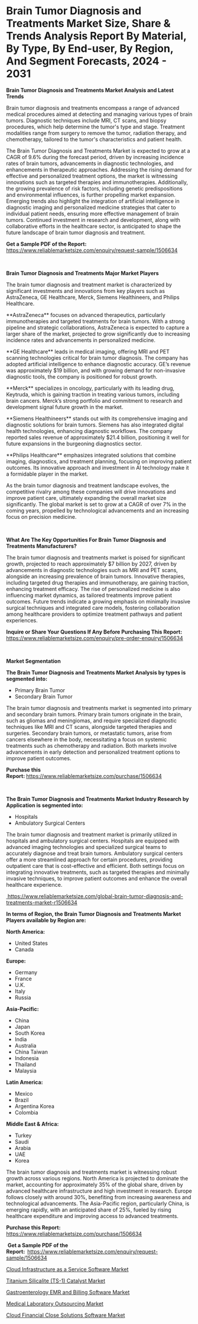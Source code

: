 <p><h1>Brain Tumor Diagnosis and Treatments Market Size, Share & Trends Analysis Report By Material, By Type, By End-user, By Region, And Segment Forecasts, 2024 - 2031</h1></p><p><strong>Brain Tumor Diagnosis and Treatments Market Analysis and Latest Trends</strong></p>
<p><p>Brain tumor diagnosis and treatments encompass a range of advanced medical procedures aimed at detecting and managing various types of brain tumors. Diagnostic techniques include MRI, CT scans, and biopsy procedures, which help determine the tumor's type and stage. Treatment modalities range from surgery to remove the tumor, radiation therapy, and chemotherapy, tailored to the tumor's characteristics and patient health.</p><p>The Brain Tumor Diagnosis and Treatments Market is expected to grow at a CAGR of 9.6% during the forecast period, driven by increasing incidence rates of brain tumors, advancements in diagnostic technologies, and enhancements in therapeutic approaches. Addressing the rising demand for effective and personalized treatment options, the market is witnessing innovations such as targeted therapies and immunotherapies. Additionally, the growing prevalence of risk factors, including genetic predispositions and environmental influences, is further propelling market expansion. Emerging trends also highlight the integration of artificial intelligence in diagnostic imaging and personalized medicine strategies that cater to individual patient needs, ensuring more effective management of brain tumors. Continued investment in research and development, along with collaborative efforts in the healthcare sector, is anticipated to shape the future landscape of brain tumor diagnosis and treatment.</p></p>
<p><strong>Get a Sample PDF of the Report:&nbsp;</strong> <a href="https://www.reliablemarketsize.com/enquiry/request-sample/1506634?utm_campaign=1766&utm_medium=2&utm_source=Github&utm_content=ia&utm_term=07122024&utm_id=brain-tumor-diagnosis-and-treatments">https://www.reliablemarketsize.com/enquiry/request-sample/1506634</a></p>
<p>&nbsp;</p>
<p><strong>Brain Tumor Diagnosis and Treatments Major Market Players</strong></p>
<p><p>The brain tumor diagnosis and treatment market is characterized by significant investments and innovations from key players such as AstraZeneca, GE Healthcare, Merck, Siemens Healthineers, and Philips Healthcare. </p><p>**AstraZeneca** focuses on advanced therapeutics, particularly immunotherapies and targeted treatments for brain tumors. With a strong pipeline and strategic collaborations, AstraZeneca is expected to capture a larger share of the market, projected to grow significantly due to increasing incidence rates and advancements in personalized medicine.</p><p>**GE Healthcare** leads in medical imaging, offering MRI and PET scanning technologies critical for brain tumor diagnosis. The company has adopted artificial intelligence to enhance diagnostic accuracy. GE’s revenue was approximately $19 billion, and with growing demand for non-invasive diagnostic tools, the company is positioned for robust growth.</p><p>**Merck** specializes in oncology, particularly with its leading drug, Keytruda, which is gaining traction in treating various tumors, including brain cancers. Merck’s strong portfolio and commitment to research and development signal future growth in the market.</p><p>**Siemens Healthineers** stands out with its comprehensive imaging and diagnostic solutions for brain tumors. Siemens has also integrated digital health technologies, enhancing diagnostic workflows. The company reported sales revenue of approximately $21.4 billion, positioning it well for future expansions in the burgeoning diagnostics sector.</p><p>**Philips Healthcare** emphasizes integrated solutions that combine imaging, diagnostics, and treatment planning, focusing on improving patient outcomes. Its innovative approach and investment in AI technology make it a formidable player in the market.</p><p>As the brain tumor diagnosis and treatment landscape evolves, the competitive rivalry among these companies will drive innovations and improve patient care, ultimately expanding the overall market size significantly. The global market is set to grow at a CAGR of over 7% in the coming years, propelled by technological advancements and an increasing focus on precision medicine.</p></p>
<p>&nbsp;</p>
<p><strong>What Are The Key Opportunities For Brain Tumor Diagnosis and Treatments Manufacturers?</strong></p>
<p><p>The brain tumor diagnosis and treatments market is poised for significant growth, projected to reach approximately $7 billion by 2027, driven by advancements in diagnostic technologies such as MRI and PET scans, alongside an increasing prevalence of brain tumors. Innovative therapies, including targeted drug therapies and immunotherapy, are gaining traction, enhancing treatment efficacy. The rise of personalized medicine is also influencing market dynamics, as tailored treatments improve patient outcomes. Future trends indicate a growing emphasis on minimally invasive surgical techniques and integrated care models, fostering collaboration among healthcare providers to optimize treatment pathways and patient experiences.</p></p>
<p><strong>Inquire or Share Your Questions If Any Before Purchasing This Report:</strong> <a href="https://www.reliablemarketsize.com/enquiry/pre-order-enquiry/1506634?utm_campaign=1766&utm_medium=2&utm_source=Github&utm_content=ia&utm_term=07122024&utm_id=brain-tumor-diagnosis-and-treatments">https://www.reliablemarketsize.com/enquiry/pre-order-enquiry/1506634</a></p>
<p>&nbsp;</p>
<p><strong>Market Segmentation</strong></p>
<p><strong>The Brain Tumor Diagnosis and Treatments Market Analysis by types is segmented into:</strong></p>
<p><ul><li>Primary Brain Tumor</li><li>Secondary Brain Tumor</li></ul></p>
<p><p>The brain tumor diagnosis and treatments market is segmented into primary and secondary brain tumors. Primary brain tumors originate in the brain, such as gliomas and meningiomas, and require specialized diagnostic techniques like MRI and CT scans, alongside targeted therapies and surgeries. Secondary brain tumors, or metastatic tumors, arise from cancers elsewhere in the body, necessitating a focus on systemic treatments such as chemotherapy and radiation. Both markets involve advancements in early detection and personalized treatment options to improve patient outcomes.</p></p>
<p><strong>Purchase this Report:&nbsp;</strong><a href="https://www.reliablemarketsize.com/purchase/1506634?utm_campaign=1766&utm_medium=2&utm_source=Github&utm_content=ia&utm_term=07122024&utm_id=brain-tumor-diagnosis-and-treatments">https://www.reliablemarketsize.com/purchase/1506634</a></p>
<p>&nbsp;</p>
<p><strong>The Brain Tumor Diagnosis and Treatments Market Industry Research by Application is segmented into:</strong></p>
<p><ul><li>Hospitals</li><li>Ambulatory Surgical Centers</li></ul></p>
<p><p>The brain tumor diagnosis and treatment market is primarily utilized in hospitals and ambulatory surgical centers. Hospitals are equipped with advanced imaging technologies and specialized surgical teams to accurately diagnose and treat brain tumors. Ambulatory surgical centers offer a more streamlined approach for certain procedures, providing outpatient care that is cost-effective and efficient. Both settings focus on integrating innovative treatments, such as targeted therapies and minimally invasive techniques, to improve patient outcomes and enhance the overall healthcare experience.</p></p>
<p><a href="https://www.reliablemarketsize.com/global-brain-tumor-diagnosis-and-treatments-market-r1506634?utm_campaign=1766&utm_medium=2&utm_source=Github&utm_content=ia&utm_term=07122024&utm_id=brain-tumor-diagnosis-and-treatments">&nbsp;https://www.reliablemarketsize.com/global-brain-tumor-diagnosis-and-treatments-market-r1506634</a></p>
<p><strong>In terms of Region, the Brain Tumor Diagnosis and Treatments Market Players available by Region are:</strong></p>
<p>
    <p> <strong> North America: </strong>
        <ul>
            <li>United States</li>
            <li>Canada</li>
        </ul>
        </p> 
    <p> <strong> Europe: </strong>
        <ul>
            <li>Germany</li>
            <li>France</li>
            <li>U.K.</li>
            <li>Italy</li>
            <li>Russia</li>
        </ul>
        </p> 
    <p> <strong> Asia-Pacific: </strong>
        <ul>
            <li>China</li>
            <li>Japan</li>
            <li>South Korea</li>
            <li>India</li>
            <li>Australia</li>
            <li>China Taiwan</li>
            <li>Indonesia</li>
            <li>Thailand</li>
            <li>Malaysia</li>
        </ul>
        </p> 
    <p> <strong> Latin America: </strong>
        <ul>
            <li>Mexico</li>
            <li>Brazil</li>
            <li>Argentina Korea</li>
            <li>Colombia</li>
        </ul>
        </p> 
    <p> <strong> Middle East & Africa: </strong>
        <ul>
            <li>Turkey</li>
            <li>Saudi</li>
            <li>Arabia</li>
            <li>UAE</li>
            <li>Korea</li>
        </ul>
    </p>
    </p>
<p><p>The brain tumor diagnosis and treatments market is witnessing robust growth across various regions. North America is projected to dominate the market, accounting for approximately 35% of the global share, driven by advanced healthcare infrastructure and high investment in research. Europe follows closely with around 30%, benefiting from increasing awareness and technological advancements. The Asia-Pacific region, particularly China, is emerging rapidly, with an anticipated share of 25%, fueled by rising healthcare expenditure and improving access to advanced treatments.</p></p>
<p><strong>Purchase this Report: </strong><a href="https://www.reliablemarketsize.com/purchase/1506634?utm_campaign=1766&utm_medium=2&utm_source=Github&utm_content=ia&utm_term=07122024&utm_id=brain-tumor-diagnosis-and-treatments">https://www.reliablemarketsize.com/purchase/1506634</a></p>
<p>&nbsp;<strong>Get a Sample PDF of the Report:&nbsp;&nbsp;</strong><a href="https://www.reliablemarketsize.com/enquiry/request-sample/1506634?utm_campaign=1766&utm_medium=2&utm_source=Github&utm_content=ia&utm_term=07122024&utm_id=brain-tumor-diagnosis-and-treatments">https://www.reliablemarketsize.com/enquiry/request-sample/1506634</a></p>
<p><strong></strong></p>
<p><p><a href="https://www.linkedin.com/pulse/market-dynamics-future-trends-global-cloud-infrastructure-zqokc?utm_campaign=1766&utm_medium=2&utm_source=Github&utm_content=ia&utm_term=07122024&utm_id=brain-tumor-diagnosis-and-treatments">Cloud Infrastructure as a Service Software Market</a></p><p><a href="https://issuu.com/reportprime-2/docs/titanium-silicalite-ts-1-catalyst-market-size-2030?utm_campaign=1766&utm_medium=2&utm_source=Github&utm_content=ia&utm_term=07122024&utm_id=brain-tumor-diagnosis-and-treatments">Titanium Silicalite (TS-1) Catalyst Market</a></p><p><a href="https://www.linkedin.com/pulse/discovering-gastroenterology-emr-billing-softwaremarkets-types-4nuzc?utm_campaign=1766&utm_medium=2&utm_source=Github&utm_content=ia&utm_term=07122024&utm_id=brain-tumor-diagnosis-and-treatments">Gastroenterology EMR and Billing Software Market</a></p><p><a href="https://issuu.com/reportprime-2/docs/medical-laboratory-outsourcing-market-size-2030.pp?utm_campaign=1766&utm_medium=2&utm_source=Github&utm_content=ia&utm_term=07122024&utm_id=brain-tumor-diagnosis-and-treatments">Medical Laboratory Outsourcing Market</a></p><p><a href="https://www.linkedin.com/pulse/size-estimationof-cloud-financial-close-solutions-software-glfdc?utm_campaign=1766&utm_medium=2&utm_source=Github&utm_content=ia&utm_term=07122024&utm_id=brain-tumor-diagnosis-and-treatments">Cloud Financial Close Solutions Software Market</a></p></p>